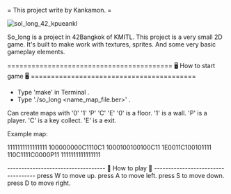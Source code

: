 = This project write by Kankamon. =

![sol_long_42_kpueankl](https://github.com/user-attachments/assets/5bf03460-bc28-4102-8a8e-4ae9696f26da)

So_long is a project in 42Bangkok of KMITL.
This project is a very small 2D game. It's built to make work with textures, sprites. And some very basic gameplay elements.

========================================= 🖥 How to start game 🖥 =========================================
- Type 'make' in Terminal .
- Type './so_long <name_map_file.ber>' .

Can create maps with '0' '1' 'P' 'C' 'E'
'0' is a floor.
'1' is a wall.
'P' is a player.
'C' is a key collect.
'E' is a exit.

Example map:

1111111111111111
100000000C1110C1
1000100100100C11
1E0011C100101111
110C1111C0000P11
1111111111111111

----------------------------------- 👾 How to play 👾 -----------------------------------
press W to move up.
press A to move left.
press S to move down.
press D to move right.
